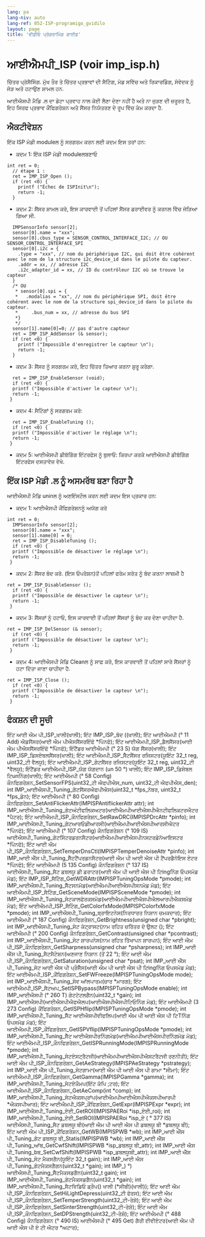 ```yaml
---
lang: pa
lang-niv: auto
lang-ref: 052-ISP-programigo_gvidilo
layout: page
title: 'ਵੀਡੀਓ ਪ੍ਰੋਗਰਾਮਿੰਗ ਗਾਈਡ'
---
```


# ਆਈਐਮਪੀ_ISP (voir imp_isp.h)
ਚਿੱਤਰ ਪ੍ਰੋਸੈਸਿੰਗ. ਮੁੱਖ ਤੌਰ ਤੇ ਚਿੱਤਰ ਪ੍ਰਭਾਵਾਂ ਦੀ ਸੈਟਿੰਗ, ਮੋਡ ਸਵਿੱਚ ਅਤੇ ਰਿਕਾਰਡਿੰਗ, ਸੰਵੇਦਕ ਨੂੰ ਜੋੜ ਅਤੇ ਹਟਾਉਣ ਸ਼ਾਮਲ ਹਨ.

ਆਈਐਸਪੀ ਮੈਡਿ .ਲ ਦਾ ਡੇਟਾ ਪ੍ਰਵਾਹ ਨਾਲ ਕੋਈ ਲੈਣਾ ਦੇਣਾ ਨਹੀਂ ਹੈ ਅਤੇ ਨਾ ਜੁੜਣ ਦੀ ਜ਼ਰੂਰਤ ਹੈ, ਇਹ ਸਿਰਫ ਪ੍ਰਭਾਵ ਕੌਂਫਿਗਰੇਸ਼ਨ ਅਤੇ ਸੈਂਸਰ ਨਿਯੰਤਰਣ ਦੇ ਰੂਪ ਵਿੱਚ ਕੰਮ ਕਰਦਾ ਹੈ.

## ਐਕਟੀਵੇਸ਼ਨ

ਇੱਕ ISP ਮੋਡੀ moduleਲ ਨੂੰ ਸਰਗਰਮ ਕਰਨ ਲਈ ਕਦਮ ਇਸ ਤਰਾਂ ਹਨ:
* ਕਦਮ 1: ਇੱਕ ISP ਮੋਡੀ moduleਲਬਣਾਓ

```
int ret = 0;
  // étape 1 : 
  ret = IMP_ISP_Open (); 
  if (ret <0) {
    printf ("Échec de ISPInit\n");
    return -1;
  }
```
* ਕਦਮ 2: ਸੈਂਸਰ ਸ਼ਾਮਲ ਕਰੋ, ਇਸ ਕਾਰਵਾਈ ਤੋਂ ਪਹਿਲਾਂ ਸੈਂਸਰ ਡਰਾਈਵਰ ਨੂੰ ਕਰਨਲ ਵਿੱਚ ਜੋੜਿਆ ਗਿਆ ਸੀ.



```
  IMPSensorInfo sensor[2];
  sensor[0].name = "xxx";
  sensor[0].cbus_type = SENSOR_CONTROL_INTERFACE_I2C; // OU SENSOR_CONTROL_INTERFACE_SPI
  sensor[0].i2c = {
    .type = "xxx", // nom du périphérique I2C, qui doit être cohérent avec le nom de la structure i2c_device_id dans le pilote du capteur.
    .addr = xx, // adresse I2C
    .i2c_adapter_id = xx, // ID du contrôleur I2C où se trouve le capteur
  }
  /* OU
   * sensor[0].spi = {
   *   .modalias = "xx", // nom du périphérique SPI, doit être cohérent avec le nom de la structure spi_device_id dans le pilote du capteur.
   *     .bus_num = xx, // adresse du bus SPI
   *}
   */
  sensor[1].name[0]=0; // pas d'autre capteur
  ret = IMP_ISP_AddSensor (& sensor); 
  if (ret <0) {
    printf ("Impossible d'enregistrer le capteur \n");
    return -1;
  }
```
* ਕਦਮ 3: ਸੈਂਸਰ ਨੂੰ ਸਰਗਰਮ ਕਰੋ, ਇਹ ਚਿੱਤਰ ਤਿਆਰ ਕਰਨਾ ਸ਼ੁਰੂ ਕਰੇਗਾ.



```
  ret = IMP_ISP_EnableSensor (void);
  if (ret <0) {
  printf ("Impossible d'activer le capteur \n");
  return -1;
 }
```
* ਕਦਮ 4: ਸੈਟਿੰਗਾਂ ਨੂੰ ਸਰਗਰਮ ਕਰੋ:



```
  ret = IMP_ISP_EnableTuning (); 
  if (ret <0) {
  printf ("Impossible d'activer le réglage \n");
  return -1;
 }
```
* ਕਦਮ 5: ਆਈਐਸਪੀ ਡੀਬੱਗਿੰਗ ਇੰਟਰਫੇਸ ਨੂੰ ਬੁਲਾਓ: ਕਿਰਪਾ ਕਰਕੇ ਆਈਐਸਪੀ ਡੀਬੱਗਿੰਗ ਇੰਟਰਫੇਸ ਦਸਤਾਵੇਜ਼ ਵੇਖੋ.




## ਇੱਕ ISP ਮੋਡੀ .ਲ ਨੂੰ ਅਸਮਰੱਥ ਬਣਾ ਰਿਹਾ ਹੈ

ਆਈਐਸਪੀ ਮੈਡਿ uninਲ ਨੂੰ ਅਣਇੰਸਟੌਲ ਕਰਨ ਲਈ ਕਦਮ ਇਸ ਪ੍ਰਕਾਰ ਹਨ:
* ਕਦਮ 1: ਆਈਐਸਪੀ ਕੌਂਫਿਗਰੇਸ਼ਨਨੂੰ ਅਯੋਗ ਕਰੋ

```
int ret = 0;
  IMPSensorInfo sensor[2];
  sensor[0].name = "xxx";
  sensor[1].name[0] = 0;
  ret = IMP_ISP_DisableTuning ();
  if (ret <0) {
  printf ("Impossible de désactiver le réglage \n");
  return -1;
 }
```
* ਕਦਮ 2: ਸੈਂਸਰ ਬੰਦ ਕਰੋ. (ਇਸ ਓਪਰੇਸ਼ਨ)ਤੋਂ ਪਹਿਲਾਂ ਫਰੇਮ ਸਰੋਤ ਨੂੰ ਬੰਦ ਕਰਨਾ ਲਾਜ਼ਮੀ ਹੈ



```
ret = IMP_ISP_DisableSensor (); 
  if (ret <0) {
  printf ("Impossible de désactiver le capteur \n");
  return -1;
 }
```

* ਕਦਮ 3: ਸੈਂਸਰਾਂ ਨੂੰ ਹਟਾਓ, ਇਸ ਕਾਰਵਾਈ ਤੋਂ ਪਹਿਲਾਂ ਸੈਂਸਰਾਂ ਨੂੰ ਬੰਦ ਕਰ ਦੇਣਾ ਚਾਹੀਦਾ ਹੈ.



```
ret = IMP_ISP_DelSensor (& sensor); 
  if (ret <0) {
  printf ("Impossible de désactiver le capteur \n");
  return -1;
 }
```
* ਕਦਮ 4: ਆਈਐਸਪੀ ਮੈਡਿ Cleanਲ ਨੂੰ ਸਾਫ਼ ਕਰੋ, ਇਸ ਕਾਰਵਾਈ ਤੋਂ ਪਹਿਲਾਂ ਸਾਰੇ ਸੈਂਸਰਾਂ ਨੂੰ ਹਟਾ ਦਿੱਤਾ ਜਾਣਾ ਚਾਹੀਦਾ ਹੈ.



```
ret = IMP_ISP_Close ();
  if (ret <0) {
  printf ("Impossible de désactiver le capteur \n");
  return -1;
 }
```



## ਫੰਕਸ਼ਨ ਦੀ ਸੂਚੀ

ਇੰਟ ਆਈ ਐਮ ਪੀ_ISP_ਖਾਲੀ(ਖਾਲੀ);
ਇੰਟ IMP_ISP_ਬੰਦ ((ਖਾਲੀ);
ਇੰਟ ਆਈਐਮਪੀ (° 11 Add) ਐਡਸੈਂਸਰ(ਆਈ ਐਮ ਪੀਐਸਸੈਂਸਰਇੰਫੋ *ਪਿੰਨਫੋ);
ਇੰਟ ਆਈਐਮਪੀ_ISP_ਡੈਲਸੈਂਸਰ(ਆਈ ਐਮ ਪੀਐਸਸੈਂਸਰਇੰਫੋ *ਪਿੰਨਫੋ);
ਇੰਟੈਂਡਰ ਆਈਐਮਪੀ (° 23 S) ਯੋਗ ਸੈਂਸਰ(ਖਾਲੀ);
ਇੰਟ IMP_ISP_ਡਿਸਏਬਲਸੈਂਸਰ(ਖਾਲੀ);
ਇੰਟ ਆਈਐਮਪੀ_ISP_ਸੈੱਟਸੈਂਸਰ ਰਜਿਸਟਰ(ਯੂਇੰਟ 32_t reg, uint32_ਟੀ ਵੈਲਯੂ);
ਇੰਟ ਆਈਐਮਪੀ_ISP_ਗੇਟਸੈਂਸਰ ਰਜਿਸਟਰ(ਯੂਇੰਟ 32_t reg, uint32_ਟੀ *ਵੈਲਯੂ);
ਇੰਟੈਂਡਰ ਆਈਐਮਪੀ_ISP_ਯੋਗ ਯੋਗਦਾਨ (un 50 °) ਖਾਲੀ);
ਇੰਟ IMP_ISP_ਡਿਸੇਬਲ ਟਿunਨਿੰਗ(ਖਾਲੀ);
ਇੰਟ ਆਈਐਮਪੀ (° 58 Config) ਕੌਨਫਿਗਰੇਸ਼ਨ_SetSensorFPS(uint32_ਟੀ ਐਫਪੀਐਸ_num, uint32_ਟੀ ਐਫਪੀਐਸ_den);
int IMP_ਆਈਐਸਪੀ_Tuning_ਗੇਟਸੈਂਸਰਐਫਪੀਐਸ(uint32_t *fps_ਨੰਬਰ, uint32_t *fps_ਡੇਨ);
ਇੰਟ ਆਈਐਮਪੀ (° 80 Config) ਕੌਨਫਿਗਰੇਸ਼ਨ_SetAntiFlickerAttr(IMPISPAntiflickerAttr attr);
int IMP_ਆਈਐਸਪੀ_Tuning_ਗੇਟਅੰਟੀਫਲਿਕਅਟਰ(ਆਈਐਮਪੀਆਈਐਸਪੀਐਨਟੀਫਲਿਕਟਰਐਟਰ *ਪੈਟਰ);
ਇੰਟ ਆਈਐਮਪੀ_ISP_ਕੌਨਫਿਗਰੇਸ਼ਨ_SetRawDRC(IMPISPDrcAttr *pinfo);
int IMP_ਆਈਐਸਪੀ_Tuning_ਗੇਟਆਰਓਡੀਆਰਸੀ(ਆਈਐਮਪੀਆਈਐਸਪੀਆਰਸੀਐਟਰ *ਪਿੰਨਫੋ);
ਇੰਟ ਆਈਐਮਪੀ (° 107 Config) ਕੌਨਫਿਗਰੇਸ਼ਨ (° 109 IS) ਆਈਐਸਪੀ_Tuning_ਗੇਟਸਿੰਟਰਡਰਨਸੈਟਰ(ਆਈਐਮਪੀਆਈਐਸਪੀਨਸਟਰਡੇਨੋਆਇਸਟਰ *ਪਿੰਨਫੋ);
ਇੰਟ ਆਈ ਐਮ ਪੀ_ISP_ਕੌਨਫਿਗਰੇਸ਼ਨ_SetTemperDnsCtl(IMPISPTemperDenoiseAttr *pinfo);
int IMP_ਆਈ ਐੱਸ ਪੀ_Tuning_ਸੈੱਟਟੈਂਪਰਡਨਸੈਟਰ(ਆਈ ਐਮ ਪੀ ਆਈ ਐਸ ਪੀ ਟੈਂਪਰਡੈਨੋਇਸ ਏਟਰ *ਪਿੰਨਫੋ);
ਇੰਟ ਆਈਐਮਪੀ (5 135 Config) ਕੌਨਫਿਗਰੇਸ਼ਨ (° 137 IS) ਆਈਐਸਪੀ_Tuning_ਸੈਟ ਡਬਲਯੂ ਡੀ ਡਰਾਟਰ(ਆਈ ਐਮ ਪੀ ਆਈ ਐਸ ਪੀ ਟਿingਨਿੰਗ ਓਪਸਮੋਡ ਮੋਡ);
ਇੰਟ IMP_ISP_ਸੈਟਿੰਗ_GetWDRAttr(IMPISPTuningOpsMode *pmode);
int IMP_ਆਈਐਸਪੀ_Tuning_ਸੈੱਟਸਨਮੋਡ(ਆਈਐਮਪੀਆਈਐਸਪੀਸਨਮੋਡ ਮੋਡ);
ਇੰਟ ਆਈਐਮਪੀ_ISP_ਸੈਟਿੰਗ_GetSceneMode(IMPISPSceneMode *pmode);
int IMP_ਆਈਐਸਪੀ_Tuning_ਸੇਟਕਾਲਫੋਰਕਸਮੋਡ(ਆਈਐਮਪੀਆਈਐਸਪੀਐਲਆਰਪੀਐਕਸਮੋਡ ਮੋਡ);
ਇੰਟ ਆਈਐਮਪੀ_ISP_ਸੈਟਿੰਗ_GetColorfxMode(IMPISPColorfxMode *pmode);
int IMP_ਆਈਐਸਪੀ_Tuning_ਬ੍ਰਾਇਟਨੇਸ(ਨਿਰਧਾਰਤ ਨਿਸ਼ਾਨ ਚਮਕਦਾਰ);
ਇੰਟ ਆਈਐਮਪੀ (° 187 Config) ਕੌਨਫਿਗਰੇਸ਼ਨ_GetBrightness(unsigned char *pbright);
int IMP_ਆਈਐਸਪੀ_Tuning_ਸੇਟ ਕੰਟ੍ਰਾਸਟ(ਨਾਮ ਰਹਿਤ ਚਰਿੱਤਰ ਦੇ ਉਲਟ ();
ਇੰਟ ਆਈਐਮਪੀ (° 200 Config) ਕੌਨਫਿਗਰੇਸ਼ਨ_GetContrast(unsigned char *pcontrast);
int IMP_ਆਈਐਸਪੀ_Tuning_ਸੇਟ ਸ਼ਾਰਪਨੇਸ(ਨਾਮ ਰਹਿਤ ਤਿੱਖਾਪਨ ਸ਼ਾਰਪਨ);
ਇੰਟ ਆਈ ਐਮ ਪੀ_ISP_ਕੌਨਫਿਗਰੇਸ਼ਨ_GetSharpness(unsigned char *psharpness);
int IMP_ਆਈ ਐੱਸ ਪੀ_Tuning_ਸੈਟਸੈਟੇਸ਼ਨ(ਅਣਜਾਣ ਨਿਸ਼ਾਨ (ਤੋਂ 22 °);
ਇੰਟ ਆਈ ਐਮ ਪੀ_ISP_ਕੌਨਫਿਗਰੇਸ਼ਨ_GetSaturation(unsigned char *psat);
int IMP_ਆਈ ਐੱਸ ਪੀ_Tuning_ਸੇਟ ਆਈ ਐਸ ਪੀ ਪ੍ਰੌਸੈੱਸ(ਆਈ ਐਮ ਪੀ ਆਈ ਐਸ ਪੀ ਟਿingਨਿੰਗ ਓਪਸਮੋਡ ਮੋਡ);
ਇੰਟ ਆਈਐਮਪੀ_ISP_ਕੌਂਫਿਗਰੇਸ਼ਨ_SetFWFreeze(IMPISPTuningOpsMode mode);
int IMP_ਆਈਐਸਪੀ_Tuning_ਸੇਵ ਆੱਲਪਾਰਮ(ਚਾਰ *ਮਾਰਗ);
ਇੰਟ ਆਈਐਮਪੀ_ISP_ਸੈਟਅਪ_SetISPBypass(IMPISPTuningOpsMode enable);
int IMP_ਆਈਐਸਪੀ (° 260 T) ਗੇਟਟੋਟਲਗੈਨ(uint32_t *gain);
int IMP_ਆਈਐਸਪੀ(ਆਈਐਸਪੀਐਫਐਲਪ(ਆਈਐਸਪੀਐਸਪੀਟਿਓਨਿੰਗ ਮੋਡ);
ਇੰਟ ਆਈਐਮਪੀ (3 273 Config) ਕੌਂਫਿਗਰੇਸ਼ਨ_GetISPHflip(IMPISPTuningOpsMode *pmode);
int IMP_ਆਈਐਸਪੀ_Tuning_ਸੈੱਟ ਆਈਐਸਪੀਵੀਫਲਿਪ(ਆਈ ਐਮ ਪੀ ਆਈ ਐਸ ਪੀ ਟਿTਨਿੰਗ ਓਪਸਮੋਡ ਮੋਡ);
ਇੰਟ ਆਈਐਮਪੀ_ISP_ਕੌਂਫਿਗਰੇਸ਼ਨ_GetISPVflip(IMPISPTuningOpsMode *pmode);
int IMP_ਆਈਐਸਪੀ_Tuning_ਸੈੱਟ ਆਈਐਸਪੀਰਨਿੰਗਮੋਡ(ਆਈਐਮਪੀਆਈਐਸਪੀਰਨਿੰਗਮੋਡ ਮੋਡ);
ਇੰਟ ਆਈਐਮਪੀ_ISP_ਕੌਨਫਿਗਰੇਸ਼ਨ_GetISPRunningMode(IMPISPRunningMode *pmode);
int IMP_ਆਈਐਸਪੀ_Tuning_ਸੇਟਏਸਟ੍ਰੈਟਜੀ(ਆਈਐਮਪੀਆਈਐਸਪੀਐਸਟਰੈਟਜੀ ਰਣਨੀਤੀ);
ਇੰਟ ਆਈ ਐਮ ਪੀ_ISP_ਕੌਨਫਿਗਰੇਸ਼ਨ_GetAeStrategy(IMPISPAeStrategy *pstrategy);
int IMP_ਆਈ ਐੱਸ ਪੀ_Tuning_ਸੇਟਗਾਮਾ(ਆਈ ਐਮ ਪੀ ਆਈ ਐਸ ਪੀ ਗਾਮਾ *ਸੀਮਾ);
ਇੰਟ ਆਈਐਮਪੀ_ISP_ਕੌਨਫਿਗਰੇਸ਼ਨ_GetGamma(IMPISPGamma *gamma);
int IMP_ਆਈਐਸਪੀ_Tuning_ਸੇਟਏਕੌਮਪ(ਇੰਟ ਕੰਪਿ ;ਟਰ);
ਇੰਟ ਆਈਐਮਪੀ_ISP_ਕੌਨਫਿਗਰੇਸ਼ਨ_GetAeComp(int *comp);
int IMP_ਆਈਐਸਪੀ_Tuning_ਸੇਟਐਕਸਪ੍ਰਾਂਪ(ਆਈਐਮਪੀਆਈਐਸਪੀਐਕਸਪੀਆਰਪੀ *ਐਕਸਪੀਆਰ);
ਇੰਟ ਆਈਐਮਪੀ_ISP_ਕੌਂਫਿਗਰੇਸ਼ਨ_GetExpr(IMPISPExpr *expr);
int IMP_ਆਈਐਸਪੀ_Tuning_ਏਈ_GetROI(IMPISPAERoi *isp_ਏਈ_roi);
int IMP_ਆਈਐਸਪੀ_Tuning_ਏਈ_SetROI(IMPISPAERoi *isp_ਏ ( ° 377 IS) ਆਈਐਸਪੀ_Tuning_ਸੈਟ ਡਬਲਯੂ ਬੀ(ਆਈ ਐਮ ਪੀ ਆਈ ਐਸ ਪੀ ਡਬਲਯੂ ਬੀ *ਡਬਲਯੂ ਬੀ);
ਇੰਟ ਆਈ ਐਮ ਪੀ_ISP_ਕੌਂਫਿਗਰੇਸ਼ਨ_GetWB(IMPISPWB *wb);
int IMP_ਆਈ ਐੱਸ ਪੀ_Tuning_ਗੇਟ ਡਬਲਯੂ ਬੀ_Statis(IMPISPWB *wb);
int IMP_ਆਈ ਐੱਸ ਪੀ_Tuning_ਆੱਬ_GetCwfShift(IMPISPWB *isp_ਡਬਲਯੂ ਬੀ_attr);
int IMP_ਆਈ ਐਸ ਪੀ_Tuning_bਬ_SetCwfShift(IMPISPWB *isp_ਡਬਲਯੂਬੀ_attr);
int IMP_ਆਈ ਐੱਸ ਪੀ_Tuning_ਸੇਟ ਮੈਕਸਗੈਨ(ਯੂਇੰਟ 32_t gain);
int IMP_ਆਈ ਐਸ ਪੀ_Tuning_ਗੇਟਮੈਕਸਗੈਗਨ(uint32_t *gain);
int IMP_) °) ਆਈਐਸਪੀ_Tuning_ਸੈੱਟਮੈਕਸਡਗੈਨ(uint32_t gain);
int IMP_ਆਈਐਸਪੀ_Tuning_ਗੇਟਮੈਕਸਡਗੈਨ(uint32_t *gain);
int IMP_ਆਈਐਸਪੀ_Tuning_ਸੈਟਵਿਡਿਓ ਡ੍ਰੌਪ() ਖਾਲੀ (*ਸੀਬੀ)(ਖਾਲੀ));
ਇੰਟ ਆਈ ਐਮ ਪੀ_ISP_ਕੌਨਫਿਗਰੇਸ਼ਨ_SetHiLightDepress(uint32_ਟੀ ਫੋਰਸ);
ਇੰਟ ਆਈ ਐਮ ਪੀ_ISP_ਕੌਨਫਿਗਰੇਸ਼ਨ_SetTemperStrength(uint32_ਟੀ-ਰੇਸ਼ੋ);
ਇੰਟ ਆਈ ਐਮ ਪੀ_ISP_ਕੌਨਫਿਗਰੇਸ਼ਨ_SetSinterStrength(uint32_ਟੀ-ਰੇਸ਼ੋ);
ਇੰਟ ਆਈ ਐਮ ਪੀ_ISP_ਕੌਨਫਿਗਰੇਸ਼ਨ_SetDPStrength(uint32_ਟੀ-ਰੇਸ਼ੋ);
ਇੰਟ ਆਈਐਮਪੀ (° 488 Config) ਕੌਨਫਿਗਰੇਸ਼ਨ (° 490 IS) ਆਈਐਸਪੀ (° 495 Get) ਗੈਰੀ ਈਵੀਏਟਰ(ਆਈ ਐਮ ਪੀ ਆਈ ਐਸ ਪੀ ਏ ਟੀ ਐਟਰ *ਅਟਾਰ);


